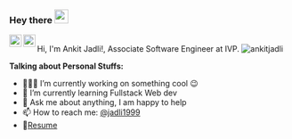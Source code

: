 ### Hey there <img src="https://media.giphy.com/media/hvRJCLFzcasrR4ia7z/giphy.gif" width="25px">
<a href="https://twitter.com/jadli1999">
  <img align="left" alt="Ankit Jadli | Twitter" width="22px" src="https://raw.githubusercontent.com/peterthehan/peterthehan/master/assets/twitter.svg" />
</a>
<a href="https://www.linkedin.com/in/ankitjadli/">
  <img align="left" alt="Ankit's LinkedIN" width="22px" src="https://raw.githubusercontent.com/peterthehan/peterthehan/master/assets/linkedin.svg" />
</a>


<br>
Hi, I'm Ankit Jadli!, Associate Software Engineer at IVP.
 <a><img src="https://github-readme-stats.vercel.app/api?username=ankitjadli&show_icons=true&theme=gotham" alt="ankitjadli" /></a>
  
**Talking about Personal Stuffs:**

- 👨🏽‍💻 I’m currently working on something cool :wink:
- 🌱 I’m currently learning Fullstack Web dev
- 💬 Ask me about anything, I am happy to help
- 📫 How to reach me: [@jadli1999](https://twitter.com/jadli1999)
- 📝[Resume](https://drive.google.com/file/d/1-FZ52KDywjoiAPNzGDo5hpM1-HEWpDJk/view?usp=sharing)
